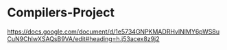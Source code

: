 # Compilers-Project
https://docs.google.com/document/d/1e5734GNPKMADRHvINlMY6pWS8uCuN9ChlwXSAQsB9VA/edit#heading=h.j53acex8z9j2